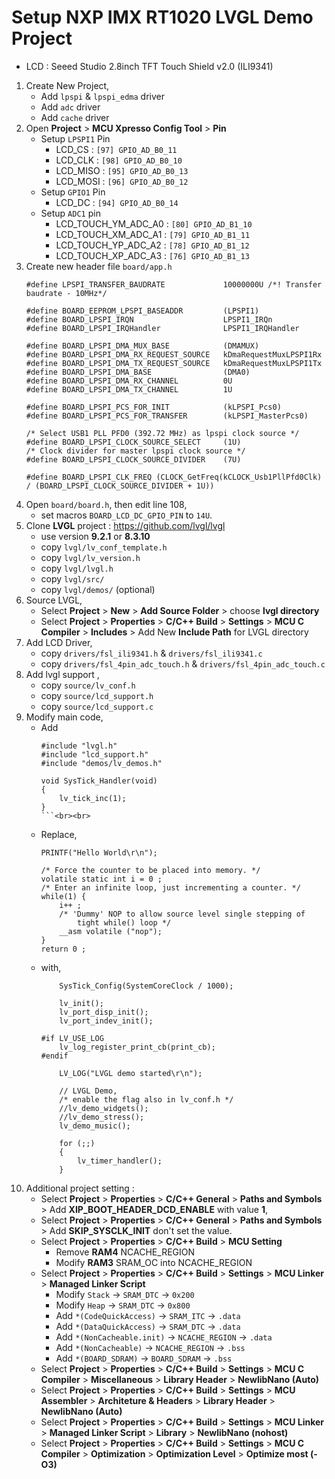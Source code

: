 
# Setup NXP IMX RT1020 LVGL Demo Project 
- LCD : Seeed Studio 2.8inch TFT Touch Shield v2.0 (ILI9341)
1. Create New Project,
	- Add `lpspi` & `lpspi_edma` driver
	- Add `adc` driver
	- Add `cache` driver
2. Open **Project** > **MCU Xpresso Config Tool** > **Pin** 
	- Setup `LPSPI1` Pin 
		- LCD_CS : `[97] GPIO_AD_B0_11`
		- LCD_CLK : `[98] GPIO_AD_B0_10`
		- LCD_MISO : `[95] GPIO_AD_B0_13`
		- LCD_MOSI : `[96] GPIO_AD_B0_12`
	- Setup `GPIO1` Pin 
		- LCD_DC : `[94] GPIO_AD_B0_14`
	- Setup `ADC1` pin 
		- LCD_TOUCH_YM_ADC_A0 : `[80] GPIO_AD_B1_10`
		- LCD_TOUCH_XM_ADC_A1 : `[79] GPIO_AD_B1_11`
		- LCD_TOUCH_YP_ADC_A2 : `[78] GPIO_AD_B1_12`
		- LCD_TOUCH_XP_ADC_A3 : `[76] GPIO_AD_B1_13`
3. Create new header file `board/app.h`
    ```
    #define LPSPI_TRANSFER_BAUDRATE 			10000000U /*! Transfer baudrate - 10MHz*/

    #define BOARD_EEPROM_LPSPI_BASEADDR 		(LPSPI1)
    #define BOARD_LPSPI_IRQN            		LPSPI1_IRQn
    #define BOARD_LPSPI_IRQHandler      		LPSPI1_IRQHandler

    #define BOARD_LPSPI_DMA_MUX_BASE          	(DMAMUX)
    #define BOARD_LPSPI_DMA_RX_REQUEST_SOURCE 	kDmaRequestMuxLPSPI1Rx
    #define BOARD_LPSPI_DMA_TX_REQUEST_SOURCE 	kDmaRequestMuxLPSPI1Tx
    #define BOARD_LPSPI_DMA_BASE              	(DMA0)
    #define BOARD_LPSPI_DMA_RX_CHANNEL        	0U
    #define BOARD_LPSPI_DMA_TX_CHANNEL        	1U

    #define BOARD_LPSPI_PCS_FOR_INIT     		(kLPSPI_Pcs0)
    #define BOARD_LPSPI_PCS_FOR_TRANSFER 		(kLPSPI_MasterPcs0)

    /* Select USB1 PLL PFD0 (392.72 MHz) as lpspi clock source */
    #define BOARD_LPSPI_CLOCK_SOURCE_SELECT 	(1U)
    /* Clock divider for master lpspi clock source */
    #define BOARD_LPSPI_CLOCK_SOURCE_DIVIDER 	(7U)

    #define BOARD_LPSPI_CLK_FREQ (CLOCK_GetFreq(kCLOCK_Usb1PllPfd0Clk) / (BOARD_LPSPI_CLOCK_SOURCE_DIVIDER + 1U))
    ```
4. Open `board/board.h`, then edit line 108,
	- set macros `BOARD_LCD_DC_GPIO_PIN` to `14U`. 
5. Clone **LVGL** project : https://github.com/lvgl/lvgl 
    - use version **9.2.1** or **8.3.10**
	- copy `lvgl/lv_conf_template.h`
	- copy `lvgl/lv_version.h`
	- copy `lvgl/lvgl.h`
	- copy `lvgl/src/`
	- copy `lvgl/demos/` (optional)
6. Source LVGL,
	- Select **Project** > **New** > **Add Source Folder** > choose **lvgl directory**
	- Select **Project** > **Properties** > **C/C++ Build** > **Settings** > **MCU C Compiler** > **Includes** > Add New **Include Path** for LVGL directory
7. Add LCD Driver,
	- copy `drivers/fsl_ili9341.h` & `drivers/fsl_ili9341.c`
	- copy `drivers/fsl_4pin_adc_touch.h` & `drivers/fsl_4pin_adc_touch.c`
8. Add lvgl support ,
	- copy `source/lv_conf.h`
	- copy `source/lcd_support.h`
	- copy `source/lcd_support.c`
9. Modify main code, 
	- Add 
        ```	
        #include "lvgl.h"
        #include "lcd_support.h"
        #include "demos/lv_demos.h"

        void SysTick_Handler(void)
        {
            lv_tick_inc(1);
        }
        ```<br><br>
	- Replace,
        ```	
        PRINTF("Hello World\r\n");

        /* Force the counter to be placed into memory. */
        volatile static int i = 0 ;
        /* Enter an infinite loop, just incrementing a counter. */
        while(1) {
            i++ ;
            /* 'Dummy' NOP to allow source level single stepping of
                tight while() loop */
            __asm volatile ("nop");
        }
        return 0 ;
        ```
	- with,
        ```
            SysTick_Config(SystemCoreClock / 1000);

            lv_init();
            lv_port_disp_init();
            lv_port_indev_init();

        #if LV_USE_LOG
            lv_log_register_print_cb(print_cb);
        #endif

            LV_LOG("LVGL demo started\r\n");

            // LVGL Demo,
            /* enable the flag also in lv_conf.h */
            //lv_demo_widgets();
            //lv_demo_stress();
            lv_demo_music();

            for (;;)
            {
                lv_timer_handler();
            }
        ```
10. Additional project setting :
	- Select **Project** > **Properties** > **C/C++ General** > **Paths and Symbols** > Add **XIP_BOOT_HEADER_DCD_ENABLE** with value **1**,
	- Select **Project** > **Properties** > **C/C++ General** > **Paths and Symbols** > Add **SKIP_SYSCLK_INIT** don't set the value.
	- Select **Project** > **Properties** > **C/C++ Build** > **MCU Setting** 
		- Remove **RAM4** NCACHE_REGION
		- Modify **RAM3** SRAM_OC into NCACHE_REGION
	- Select **Project** > **Properties** > **C/C++ Build** > **Settings** > **MCU Linker** > **Managed Linker Script**
		- Modify `Stack` -> `SRAM_DTC` -> `0x200`
		- Modify `Heap` -> `SRAM_DTC` -> `0x800`
		- Add `*(CodeQuickAccess)` -> `SRAM_ITC` -> `.data`
		- Add `*(DataQuickAccess)` -> `SRAM_DTC` -> `.data`
		- Add `*(NonCacheable.init)` -> `NCACHE_REGION` -> `.data`
		- Add `*(NonCacheable)` -> `NCACHE_REGION` -> `.bss`
		- Add `*(BOARD_SDRAM)` -> `BOARD_SDRAM` -> `.bss` 
	- Select **Project** > **Properties** > **C/C++ Build** > **Settings** > **MCU C Compiler** > **Miscellaneous** > **Library Header** > **NewlibNano (Auto)**
	- Select **Project** > **Properties** > **C/C++ Build** > **Settings** > **MCU Assembler** > **Architeture & Headers** > **Library Header** > **NewlibNano (Auto)**
	- Select **Project** > **Properties** > **C/C++ Build** > **Settings** > **MCU Linker** > **Managed Linker Script** > **Library** > **NewlibNano (nohost)**
	- Select **Project** > **Properties** > **C/C++ Build** > **Settings** > **MCU C Compiler** > **Optimization** > **Optimization Level** > **Optimize most (-O3)**